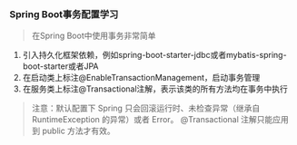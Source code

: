 ### Spring Boot事务配置学习

> 在Spring Boot中使用事务非常简单

1. 引入持久化框架依赖，例如spring-boot-starter-jdbc或者mybatis-spring-boot-starter或者JPA
2. 在启动类上标注@EnableTransactionManagement，启动事务管理
3. 在服务类上标注@Transactional注解，表示该类的所有方法均在事务中执行

> 注意：默认配置下 Spring 只会回滚运行时、未检查异常（继承自 RuntimeException 的异常）或者 Error。
     @Transactional 注解只能应用到 public 方法才有效。
